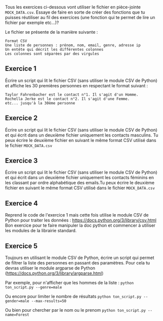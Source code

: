 Tous les exercices ci-dessous vont utiliser le fichier en pièce-jointe `MOCK_DATA.csv`.
Essaye de faire en sorte de créer des fonctions que tu puisses réutiliser au fil des exercices (une fonction qui te permet de lire un fichier par exemple etc...)?

Le fichier se présente de la manière suivante :

    Format CSV
    Une liste de personnes : prénom, nom, email, genre, adresse ip
    Un entête qui décrit les différentes colonnes
    Les colonnes sont séparées par des virgules

## Exercice 1

Écrire un script qui lit le fichier CSV (sans utiliser le module CSV de Python) et affiche les 30 premières personnes en respectant le format suivant :

```
Taylor Fahrenbacher est le contact n°1. Il s'agit d'un Homme.
Rochella Jerke est le contact n°2. Il s'agit d'une Femme.
etc... jusqu'à la 30ème personne
```

## Exercice 2

Écrire un script qui lit le fichier CSV (sans utiliser le module CSV de Python) et qui écrit dans un deuxième fichier uniquement les contacts masculins. Tu peux écrire le deuxième fichier en suivant le même format CSV utilisé dans le fichier `MOCK_DATA.csv`

## Exercice 3

Écrire un script qui lit le fichier CSV (sans utiliser le module CSV de Python) et qui écrit dans un deuxième fichier uniquement les contacts féminins en les classant par ordre alphabétique des emails.Tu peux écrire le deuxième fichier en suivant le même format CSV utilisé dans le fichier `MOCK_DATA.csv`

## Exercice 4

Reprend le code de l'exercice 1 mais cette fois utilise le module CSV de Python pour traiter les données : https://docs.python.org/3/library/csv.html
Bon exercice pour te faire manipuler la doc python et commencer à utiliser les modules de la librairie standard.

## Exercice 5

Toujours en utilisant le module CSV de Python, écrire un script qui permet de filtrer la liste des personnes en passant des paramètres. Pour cela tu devras utiliser le module argparse de Python (https://docs.python.org/3/library/argparse.html)

Par exemple, pour n'afficher que les hommes de la liste :
`python ton_script.py --genre=male`

Ou encore pour limiter le nombre de résultats
`python ton_script.py --gender=male --max-results=50`

Ou bien pour chercher par le nom ou le prenom
`python ton_script.py --name=Forest`
